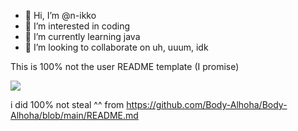 - 👋 Hi, I’m @n-ikko
- 👀 I’m interested in coding
- 🌱 I’m currently learning java
- 💞️ I’m looking to collaborate on uh, uuum, idk

This is 100% not the user README template (I promise)

<div align="left">
  <img src="https://lanyard-profile-readme.vercel.app/api/542061628791848960?theme=dark&amp;bg=434c5e&amp;animated=true&amp;hideDiscrim=false&amp;borderRadius=30px&amp;idleMessage=Probably%20doing%20something%20else..."> 
</div>

i did 100% not steal ^^ from https://github.com/Body-Alhoha/Body-Alhoha/blob/main/README.md
